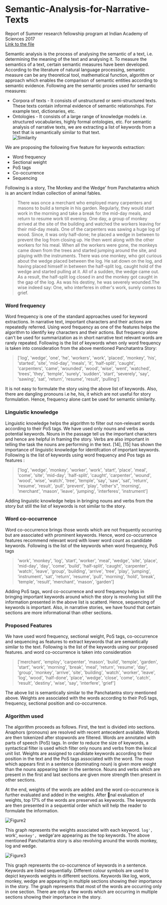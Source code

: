 # Semantic-Analysis-for-Narrative-Texts
Report of Summer research fellowship program at Indian Academy of Sciences 2017
<br>
[Link to the file](https://github.com/Upa005/Semantic-Analysis-for-Narrative-Texts/blob/master/Semantic%20Analysis%20for%20Narrative%20Texts.pdf)

Semantic analysis is the process of analysing the semantic of a text, i.e. determining the meaning of the text and analysing it. To measure the semantics
of a text, certain semantic measures have been developed. According to
the literature of natural language processing, semantic measure can be
any theoretical tool, mathematical function, algorithm or approach which
enables the comparison of semantic entities according to semantic evidence.
Following are the semantic proxies used for semantic measures:<br>
* Corpora of texts - It consists of unstructured or semi-structured
texts. These texts contain informal evidence of semantic relationships.
For example text, dictionaries, etc.
* Ontologies - It consists of a large range of knowledge models i.e. structured vocabularies, highly formal ontologies, etc.
For semantic analysis of narrative texts, we are extracting a list of keywords
from a text that is semantically similar to that text.<br>
![Similarity](https://github.com/Upa005/Semantic-Analysis-for-Narrative-Texts/blob/master/Images/similarity.PNG)

We are proposing the following five feature for keywords extraction:
* Word frequency
* Sectional weight
* PoS tags
* Co-occurrence
* Sequencing

Following is a story, 
The Monkey and the Wedge' from Panchatantra
which is an ancient Indian collection of animal fables.
> There was once a merchant who employed many carpenters and
masons to build a temple in his garden. Regularly, they would
start work in the morning and take a break for the mid-day meals,
and return to resume work till evening. One day, a group of monkey arrived at the site of the building and watched the workers
leaving for their mid-day meals. One of the carpenters was sawing a huge log of wood. Since, it was only half-done; he placed
a wedge in between to prevent the log from closing up. He then
went along with the other workers for his meal. When all
the workers were gone, the monkeys came down from the trees
and started jumping around the site, and playing with the instruments. There was one monkey, who got curious about the
wedge placed between the log. He sat down on the log, and having placed himself in between the half-split log, caught hold of
the wedge and started pulling at it. All of a sudden, the wedge
came out. As a result, the half-split log closed in and the monkey got caught in the gap of the log. As was his destiny, he was
severely wounded.The wise indeed say: One, who interferes in
other's work, surely comes to grief.

### Word frequency
Word frequency is one of the standard approaches used for keyword extractions. In narrative text, important characters and their actions are repeatedly
referred. Using word frequency as one of the features helps the algorithm to
identify key characters and their actions. But frequency alone can't be used
for summarization as in short narrative text relevant words are rarely repeated. Following is the list of keywords when only word frequency is taken
into consideration from the above mentioned Panchatantra Story:

>['log', 'wedge', 'one', 'he', 'workers', 'work', 'placed', 'monkey',
'his', 'started', 'site', 'mid-day', 'meals', 'it', 'half-split', 'caught',
'carpenters', 'came', 'wounded', 'wood', 'wise', 'went', 'watched',
'trees', 'they', 'temple', 'surely', 'sudden', 'start', 'severely', 'say',
'sawing', 'sat', 'return', 'resume', 'result', 'pulling']

It is not easy to formulate the story using the above list of keywords. Also,
there are dangling pronouns i.e he, his, it which are not useful for story
formulation. Hence, frequency alone cant be used for semantic similarity.

### Linguistic knowledge
Linguistic knowledge helps the algorithm to filter out non-relevant words according to their PoS tags. We have used only nouns and verbs as potential
keywords. Nouns in the passage tell us the important characters and hence
are helpful in framing the story. Verbs are also important in telling the task
the nouns are performing in the text. [14], [15] has shown the importance of
linguistic knowledge for identifcation of important keywords. Following is
the list of keywords using word frequency and Pos tags as features :
>['log', 'wedge', 'monkey', 'worker', 'work', 'start', 'place', 'meal',
'come', 'site', 'mid-day', 'half-split', 'caught', 'carpenter', 'wound',
'wood', 'wise', 'watch', 'tree', 'temple', 'say', 'saw', 'sat', 'return',
'resume', 'result', 'pull', 'prevent', 'play', "other's", 'morning',
'merchant', 'mason', 'leave', 'jumping', 'interferes', 'instrument']

Adding linguistic knowledge helps in bringing nouns and verbs from the
story but still the list of keywords is not similar to the story.

### Word co-occurrence
Word co-occurrence brings those words which are not frequently occurring
but are associated with prominent keywords. Hence, word co-occurrence
features recommend relevant word with lower word count as candidate keywords. Following is the list of the keywords when word frequency, PoS tags
> 'work', 'monkey', 'log', 'start', 'worker', 'meal', 'wedge', 'site',
'place', 'mid-day', 'day', 'come', 'build', 'half-split', 'caught', 'carpenter', 'watch', 'leave', 'group', 'building', 'arrive', 'tree', 'play',
'jumping', 'instrument', 'sat', 'return', 'resume', 'pull', 'morning',
'hold', 'break', 'temple', 'result', 'merchant', 'mason', 'garden']

Adding PoS tags, word co-occurrence and word frequency helps in bringing important keywords around which the story is revolving but still the
information presented in the above list is scatterd. Hence, sequencing of
keywords is important. Also, in narrative stories, we have found that certain
sections are more informational than other sections.

### Proposed Features
We have used word frequency, sectional weight, PoS tags, co-occurrence and
sequencing as features to extract keywords that are semantically similar to
the text. Following is the list of the keywords using our proposed features.
and word co-occurrence is taken into consideration
> ['merchant', 'employ', 'carpenter', 'mason', 'build', 'temple', 'garden', 'start', 'work', 'morning', 'break', 'meal', 'return', 'resume',
'day', 'group', 'monkey', 'arrive', 'site', 'building', 'watch', 'worker',
'leave', 'log', 'wood', 'half-done', 'place', 'wedge', 'close', 'come',
'catch', 'result', 'destiny', 'wise', 'say', 'interfere', 'grief']

The above list is semantically similar to the Panchatantra story mentioned
above. Weights are associated with the words according to their PoS tags,
frequency, sectional position and co-occurrence.

### Algorithm used
The algorithm proceeds as follows. First, the text is divided into sections.
Anaphors (pronouns) are resolved with recent antecedent available. Words
are then tokenized after stopwords are filtered. Words are annotated with
parts of speech (PoS) tags. In order to reduce the size of keywords, a syntactical filter is used which filter only nouns and verbs from the lexical unit list.
Weights are assigned to candidate keywords according to their position in the
text and the PoS tags associated with the word. The noun which appears
first in a sentence (dominating noun) is given more weight than the nouns
appearing later in the sentence. Nouns and verbs which are present in the
first and last sections are given more strength then present in other sections.

At the end, weights of the words are added and the word co-occurrence is further evaluated and added in the weights. After nal evaluation of weights,
top 17% of the words are preserved as keywords. The keywords are then
presented in a sequential order which will help the reader to formulate the
information.

![Figure2](https://github.com/Upa005/Semantic-Analysis-for-Narrative-Texts/blob/master/Images/weightvskeyword2.PNG)

This graph represents the weights associated with each keyword. `log', `work',
`monkey', `wedge'are appearing as the top keywords. The above mentioned
Panchatantra story is also revolving around the words monkey, log and wedge.

![Figure3](https://github.com/Upa005/Semantic-Analysis-for-Narrative-Texts/blob/master/Images/sectionvskeyword3.PNG)

This graph represents the co-occurrence of keywords in a sentence. Keywords
are listed sequentially. Different colour symbols are used to depict keywords
weights in different sections. Keywords like log, work, monkey, wedge are
appearing in multiple sections showing their importance in the story. The
graph represents that most of the words are occurring only in one section.
There are only a few words which are occurring in multiple sections showing
their importance in the story.
